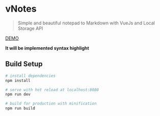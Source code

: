 # vNotes

> Simple and beautiful notepad to Markdown with VueJs and Local Storage API

[DEMO](http://halfeld.github.io/v-notes)

**It will be implemented syntax highlight**

## Build Setup

``` bash
# install dependencies
npm install

# serve with hot reload at localhost:8080
npm run dev

# build for production with minification
npm run build
```
